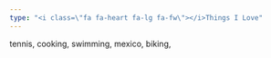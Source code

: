 ```yaml
---
type: "<i class=\"fa fa-heart fa-lg fa-fw\"></i>Things I Love"
---
```


tennis, cooking, swimming, mexico, biking,
